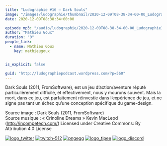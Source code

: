 ```yaml
---
title: "Ludographie #16 – Dark Souls"
image: "/images/ludographie/thumbnail/2020-12-09T08-38-34-00-00_Ludographie16DarkSouls.jpg"
date: 2020-12-09T08:38:34+00:00

episode_mp3: "/audio/ludographie/2020-12-09T08-38-34-00-00_Ludographie16DarkSouls.mp3"
author: "Mathieu Goux"
duration: "0"
people_link: 
  - name: Mathieu Goux
    key: mathieugoux


is_explicit: false

guid: "http://ludographiepodcast.wordpress.com/?p=560"
---
```


<PodcastHeader/>

<!-- ECRIRE LA DESCRIPTION DE L'EPISODE SOUS CETTE LIGNE -->
<p>Dark Souls (2011, FromSoftware), est un jeu d’action/aventure réputé particulièrement difficile, et effectivement, nous y mourons souvent. Mais la mort, dans ce jeu, est parfaitement réinvestie dans l’expérience de jeu, et ne signe pas tant un échec qu’une conception spécifique du game-design.</p>
<p></p>
<p><a href="" rel="nofollow"></a></p>
 
<p>Source image : Dark Souls (2011, FromSoftware)<br>
Source musique : «&nbsp;Crinoline Dreams&nbsp;» Kevin MacLeod (<a title="http://incompetech.com/" href="http://incompetech.com/" rel="nofollow">http://incompetech.com/</a>) Licensed under Creative Commons: By Attribution 4.0 License</p>


<!--tr--><p>
<!--td--><span><a href="https://twitter.com/Gouximan" rel="nofollow"><img src="/resources/ludographie/2020-12-09T08-38-34-00-00_Ludographie16DarkSouls/logo_twitter-1.png" alt="logo_twitter"></a><!--/td--></span>
<!--td--><span><a href="https://www.twitch.tv/mathieugoux" rel="nofollow"><img src="/resources/ludographie/2020-12-09T08-38-34-00-00_Ludographie16DarkSouls/twitch-512-1.png" alt="twitch-512"></a><!--/td--></span>
<!--td--><span><a href="https://www.youtube.com/user/MattTheFatalifieur/videos" rel="nofollow"><img src="/resources/ludographie/2020-12-09T08-38-34-00-00_Ludographie16DarkSouls/pngegg.png" alt="pngegg"></a><!--/td--></span>
<!--td--><span><a href="http://fr.tipeee.com/calvinball" rel="nofollow"><img src="/resources/ludographie/2020-12-09T08-38-34-00-00_Ludographie16DarkSouls/logo_tipee-1.png" alt="logo_tipee"></a><!--/td--></span>
<!--td--><span><a href="https://discord.com/invite/4RnA9v7" rel="nofollow"><img src="/resources/ludographie/2020-12-09T08-38-34-00-00_Ludographie16DarkSouls/logo_discord-1.png" alt="logo_discord"></a><!--/td--></span>
<!--/tr--></p>




